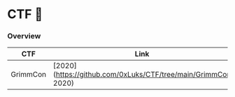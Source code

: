 # CTF 🏁

### Overview

| CTF           | Link                                                        |
|---------------|--------------------------------------------------------------|
| GrimmCon      | [2020](https://github.com/0xLuks/CTF/tree/main/GrimmCon 2020) |
